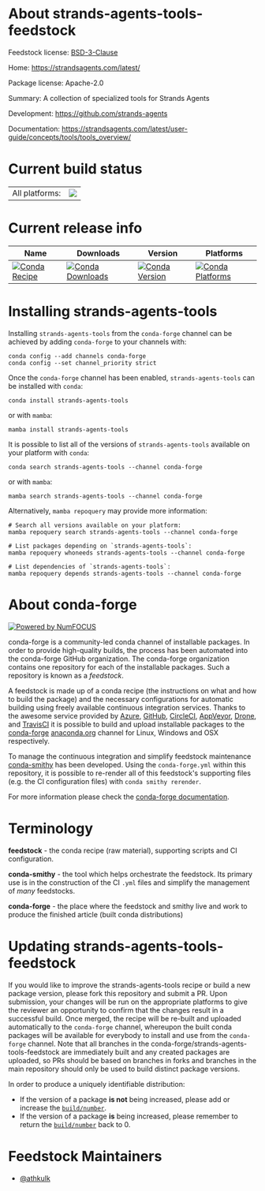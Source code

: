 About strands-agents-tools-feedstock
====================================

Feedstock license: [BSD-3-Clause](https://github.com/conda-forge/strands-agents-tools-feedstock/blob/main/LICENSE.txt)

Home: https://strandsagents.com/latest/

Package license: Apache-2.0

Summary: A collection of specialized tools for Strands Agents

Development: https://github.com/strands-agents

Documentation: https://strandsagents.com/latest/user-guide/concepts/tools/tools_overview/

Current build status
====================


<table><tr><td>All platforms:</td>
    <td>
      <a href="https://dev.azure.com/conda-forge/feedstock-builds/_build/latest?definitionId=26003&branchName=main">
        <img src="https://dev.azure.com/conda-forge/feedstock-builds/_apis/build/status/strands-agents-tools-feedstock?branchName=main">
      </a>
    </td>
  </tr>
</table>

Current release info
====================

| Name | Downloads | Version | Platforms |
| --- | --- | --- | --- |
| [![Conda Recipe](https://img.shields.io/badge/recipe-strands--agents--tools-green.svg)](https://anaconda.org/conda-forge/strands-agents-tools) | [![Conda Downloads](https://img.shields.io/conda/dn/conda-forge/strands-agents-tools.svg)](https://anaconda.org/conda-forge/strands-agents-tools) | [![Conda Version](https://img.shields.io/conda/vn/conda-forge/strands-agents-tools.svg)](https://anaconda.org/conda-forge/strands-agents-tools) | [![Conda Platforms](https://img.shields.io/conda/pn/conda-forge/strands-agents-tools.svg)](https://anaconda.org/conda-forge/strands-agents-tools) |

Installing strands-agents-tools
===============================

Installing `strands-agents-tools` from the `conda-forge` channel can be achieved by adding `conda-forge` to your channels with:

```
conda config --add channels conda-forge
conda config --set channel_priority strict
```

Once the `conda-forge` channel has been enabled, `strands-agents-tools` can be installed with `conda`:

```
conda install strands-agents-tools
```

or with `mamba`:

```
mamba install strands-agents-tools
```

It is possible to list all of the versions of `strands-agents-tools` available on your platform with `conda`:

```
conda search strands-agents-tools --channel conda-forge
```

or with `mamba`:

```
mamba search strands-agents-tools --channel conda-forge
```

Alternatively, `mamba repoquery` may provide more information:

```
# Search all versions available on your platform:
mamba repoquery search strands-agents-tools --channel conda-forge

# List packages depending on `strands-agents-tools`:
mamba repoquery whoneeds strands-agents-tools --channel conda-forge

# List dependencies of `strands-agents-tools`:
mamba repoquery depends strands-agents-tools --channel conda-forge
```


About conda-forge
=================

[![Powered by
NumFOCUS](https://img.shields.io/badge/powered%20by-NumFOCUS-orange.svg?style=flat&colorA=E1523D&colorB=007D8A)](https://numfocus.org)

conda-forge is a community-led conda channel of installable packages.
In order to provide high-quality builds, the process has been automated into the
conda-forge GitHub organization. The conda-forge organization contains one repository
for each of the installable packages. Such a repository is known as a *feedstock*.

A feedstock is made up of a conda recipe (the instructions on what and how to build
the package) and the necessary configurations for automatic building using freely
available continuous integration services. Thanks to the awesome service provided by
[Azure](https://azure.microsoft.com/en-us/services/devops/), [GitHub](https://github.com/),
[CircleCI](https://circleci.com/), [AppVeyor](https://www.appveyor.com/),
[Drone](https://cloud.drone.io/welcome), and [TravisCI](https://travis-ci.com/)
it is possible to build and upload installable packages to the
[conda-forge](https://anaconda.org/conda-forge) [anaconda.org](https://anaconda.org/)
channel for Linux, Windows and OSX respectively.

To manage the continuous integration and simplify feedstock maintenance
[conda-smithy](https://github.com/conda-forge/conda-smithy) has been developed.
Using the ``conda-forge.yml`` within this repository, it is possible to re-render all of
this feedstock's supporting files (e.g. the CI configuration files) with ``conda smithy rerender``.

For more information please check the [conda-forge documentation](https://conda-forge.org/docs/).

Terminology
===========

**feedstock** - the conda recipe (raw material), supporting scripts and CI configuration.

**conda-smithy** - the tool which helps orchestrate the feedstock.
                   Its primary use is in the construction of the CI ``.yml`` files
                   and simplify the management of *many* feedstocks.

**conda-forge** - the place where the feedstock and smithy live and work to
                  produce the finished article (built conda distributions)


Updating strands-agents-tools-feedstock
=======================================

If you would like to improve the strands-agents-tools recipe or build a new
package version, please fork this repository and submit a PR. Upon submission,
your changes will be run on the appropriate platforms to give the reviewer an
opportunity to confirm that the changes result in a successful build. Once
merged, the recipe will be re-built and uploaded automatically to the
`conda-forge` channel, whereupon the built conda packages will be available for
everybody to install and use from the `conda-forge` channel.
Note that all branches in the conda-forge/strands-agents-tools-feedstock are
immediately built and any created packages are uploaded, so PRs should be based
on branches in forks and branches in the main repository should only be used to
build distinct package versions.

In order to produce a uniquely identifiable distribution:
 * If the version of a package **is not** being increased, please add or increase
   the [``build/number``](https://docs.conda.io/projects/conda-build/en/latest/resources/define-metadata.html#build-number-and-string).
 * If the version of a package **is** being increased, please remember to return
   the [``build/number``](https://docs.conda.io/projects/conda-build/en/latest/resources/define-metadata.html#build-number-and-string)
   back to 0.

Feedstock Maintainers
=====================

* [@athkulk](https://github.com/athkulk/)

